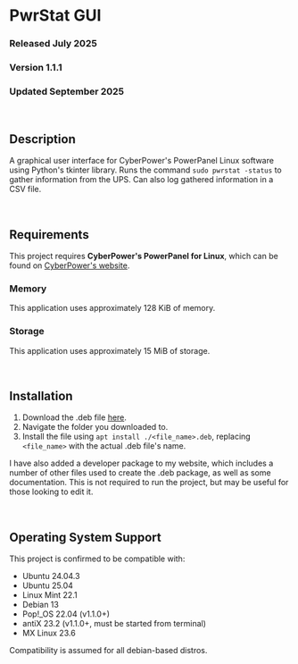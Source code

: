 # PwrStat GUI
### Released July 2025
### Version 1.1.1
### Updated September 2025

<br/>

## Description
A graphical user interface for CyberPower's PowerPanel
Linux software using Python's tkinter library. Runs the
command `sudo pwrstat -status` to gather information from
the UPS. Can also log gathered information in a CSV file.

<br/>

## Requirements
This project requires __CyberPower's PowerPanel for Linux__,
which can be found on
[CyberPower's website](https://www.cyberpowersystems.com/products/software/power-panel-personal/).

### Memory
This application uses approximately 128 KiB of memory.

### Storage
This application uses approximately 15 MiB of storage.

<br/>

## Installation

1. Download the .deb file [here](liam-ralph.github.io/projects/pwrstat-gui).
2. Navigate the folder you downloaded to.
3. Install the file using `apt install ./<file_name>.deb`, replacing
`<file_name>` with the actual .deb file's name.

I have also added a developer package to my website, which includes
a number of other files used to create the .deb package, as well as
some documentation. This is not required to run the project, but may
be useful for those looking to edit it.

<br/>

## Operating System Support

This project is confirmed to be compatible with:
 - Ubuntu 24.04.3
 - Ubuntu 25.04
 - Linux Mint 22.1
 - Debian 13
 - Pop!_OS 22.04 (v1.1.0+)
 - antiX 23.2 (v1.1.0+, must be started from terminal)
 - MX Linux 23.6

Compatibility is assumed for all debian-based distros.